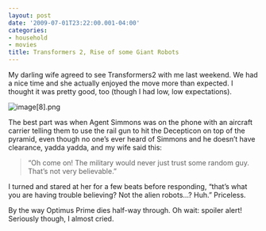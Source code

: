 ```yaml
---
layout: post
date: '2009-07-01T23:22:00.001-04:00'
categories:
- household
- movies
title: Transformers 2, Rise of some Giant Robots
---
```



My darling wife agreed to see Transformers2 with me last weekend. We had a nice time and she actually enjoyed the move more than expected. I thought it was pretty good, too (though I had low, low expectations).  

![image[8].png](/assets/2009/image[8].png) 

The best part was when Agent Simmons was on the phone with an aircraft carrier telling them to use the rail gun to hit the Decepticon on top of the pyramid, even though no one’s ever heard of Simmons and he doesn’t have clearance, yadda yadda, and my wife said this:
<blockquote> 

“Oh come on! The military would never just trust some random guy. That’s not very believable.”
</blockquote>

I turned and stared at her for a few beats before responding, “that’s what you are having trouble believing? Not the alien robots…? Huh.” Priceless.

By the way Optimus Prime dies half-way through. Oh wait: spoiler alert! Seriously though, I almost cried.